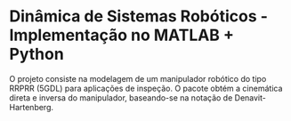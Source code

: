 # Dinâmica de Sistemas Robóticos - Implementação no MATLAB + Python

O projeto consiste na modelagem de um manipulador robótico do tipo RRPRR (5GDL) para aplicações de inspeção. O pacote obtém a cinemática direta e inversa do manipulador, baseando-se na notação de Denavit-Hartenberg.
